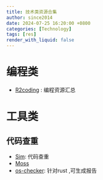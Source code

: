 ```yaml
---
title: 技术类资源合集
author: since2014
date: 2024-07-25 16:20:00 +0800
categories: [Technology]
tags: [res]
render_with_liquid: false
---
```


# 编程类

+ [R2coding](https://www.r2coding.com/) : 编程资源汇总

# 工具类

## 代码查重

+ [Sim](https://dickgrune.com/Programs/similarity_tester/): 代码查重
+ [Moss](https://theory.stanford.edu/~aiken/moss/)
+ [os-checker](https://github.com/os-checker/os-checker): 针对rust ,可生成报告